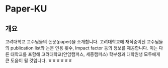 # Paper-KU
## 개요
고려대학교 교수님들의 논문(paper)을 소개합니다. 고려대학교에 재직중이신 교수님들의 publication list와 논문 인용 횟수, Impact factor 등의 정보를 제공합니다. 이는 다른 대학교를 포함해 고려대학교(안암캠퍼스, 세종캠퍼스) 학부생과 대학원생 모두에게 큰 도움이 될 것입니다.
ㅎㅎㅎㅎㅎㅎ